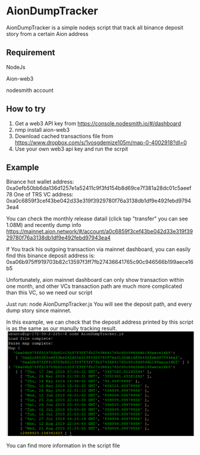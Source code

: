 # AionDumpTracker
AionDumpTracker is a simple nodejs script that track all binance deposit story from a certain Aion address

## Requirement
NodeJs

Aion-web3

nodesmith account

## How to try

1. Get a web3 API key from https://console.nodesmith.io/#/dashboard
2. nmp install aion-web3
3. Download cached transactions file from https://www.dropbox.com/s/1vosgdemize105m/map-0-4002918?dl=0
4. Use your own web3 api key and run the scrpit

## Example
Binance hot wallet address: 0xa0efb50bb6da136d1257e1a52411c9f3fd154b8d69ce7f381a28dc01c5aeef78
One of TRS VC address: 0xa0c6859f3cef43be042d33e319f3929780f76a3138db1df9e492febd97943ea4

You can check the monthly release datail (click tap "transfer" you can see 1.08M) and recently dump info https://mainnet.aion.network/#/account/a0c6859f3cef43be042d33e319f3929780f76a3138db1df9e492febd97943ea4

If You track his outgoing transaction via mainnet dashboard, you can easily find this binance deposit address is:
0xa06b975ff919703b82c13597f3ff7fb27436641765c90c946566b199aece16b5

Unfortunately, aion mainnet dashboard can only show transaction within one month, and other VCs transaction path are much more complicated than this VC, so we need our script

Just run: node AionDumpTracker.js
You will see the deposit path, and every dump story since mainnet.

In this example, we can check that the deposit address printed by this script is as the same as our manully tracking result. 
![image](https://github.com/vito11/AionDumpTracker/blob/master/example.PNG)

You can find more information in the script file
